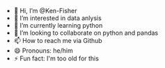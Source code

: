 - 👋 Hi, I’m @Ken-Fisher
- 👀 I’m interested in data anlysis
- 🌱 I’m currently learning python
- 💞️ I’m looking to collaborate on python and pandas
- 📫 How to reach me via Github
- 😄 Pronouns: he/him
- ⚡ Fun fact: I'm too old for this

<!---
Ken-Fisher/Ken-Fisher is a ✨ special ✨ repository because its `README.md` (this file) appears on your GitHub profile.
You can click the Preview link to take a look at your changes.
--->
